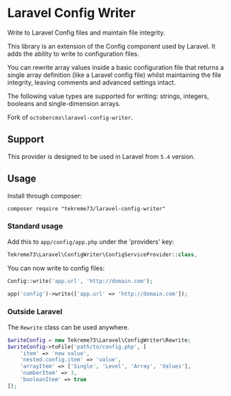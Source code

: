 # Laravel Config Writer

Write to Laravel Config files and maintain file integrity.

This library is an extension of the Config component used by Laravel. It adds the ability to write to configuration files.

You can rewrite array values inside a basic configuration file that returns a single array definition (like a Laravel config file) whilst maintaining the file integrity, leaving comments and advanced settings intact.

The following value types are supported for writing: strings, integers, booleans and single-dimension arrays.

Fork of `octobercms\laravel-config-writer`.

## Support

This provider is designed to be used in Laravel from `5.4` version.

## Usage

Install through composer:
```
composer require "tekreme73/laravel-config-writer"
```

### Standard usage

Add this to `app/config/app.php` under the 'providers' key:

```php
Tekreme73\Laravel\ConfigWriter\ConfigServiceProvider::class,
```

You can now write to config files:

```php
Config::write('app.url', 'http://domain.com');

app('config')->write(['app.url' => 'http://domain.com']);
```

### Outside Laravel

The `Rewrite` class can be used anywhere.

```php
$writeConfig = new Tekreme73\Laravel\ConfigWriter\Rewrite;
$writeConfig->toFile('path/to/config.php', [
    'item' => 'new value',
    'nested.config.item' => 'value',
    'arrayItem' => ['Single', 'Level', 'Array', 'Values'],
    'numberItem' => 3,
    'booleanItem' => true
]);
```
